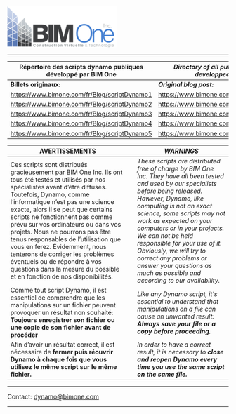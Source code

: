 
<img src="Logo.png" alt="drawing" width="250"/> 

---


| Répertoire des scripts dynamo publiques développé par BIM One | _Directory of all public dynamo scripts developped by BIM One_ |
| ----------- | ----------- |
| **Billets originaux:** | **_Original blog post:_** |
| https://www.bimone.com/fr/Blog/scriptDynamo1 | https://www.bimone.com/en/Blog/Dynamoscript1 |
| https://www.bimone.com/fr/Blog/scriptDynamo2 | https://www.bimone.com/en/Blog/Dynamoscript2 |
| https://www.bimone.com/fr/Blog/scriptDynamo3 | https://www.bimone.com/en/Blog/Dynamoscript3 |
| https://www.bimone.com/fr/Blog/scriptDynamo4 | https://www.bimone.com/en/Blog/Dynamoscript4 |
| https://www.bimone.com/fr/Blog/scriptDynamo5 | https://www.bimone.com/en/Blog/Dynamoscript5 |










| **AVERTISSEMENTS** | | **_WARNINGS_** |
| ----------- | ----------- | ----------- |
| Ces scripts sont distribués gracieusement par BIM One Inc. Ils ont tous été testés et utilisés par nos spécialistes avant d’être diffusés. Toutefois, Dynamo, comme l’informatique n’est pas une science exacte, alors il se peut que certains scripts ne fonctionnent pas comme prévu sur vos ordinateurs ou dans vos projets. Nous ne pourrons pas être tenus responsables de l’utilisation que vous en ferez. Évidemment, nous tenterons de corriger les problèmes éventuels ou de répondre à vos questions dans la mesure du possible et en fonction de nos disponibilités. | | *These scripts are distributed free of charge by BIM One Inc. They have all been tested and used by our specialists before being released. However, Dynamo, like computing is not an exact science, some scripts may not work as expected on your computers or in your projects. We can not be held responsible for your use of it. Obviously, we will try to correct any problems or answer your questions as much as possible and according to our availability.* |
| Comme tout script Dynamo, il est essentiel de comprendre que les manipulations sur un fichier peuvent provoquer un résultat non souhaité: **Toujours enregistrer son fichier ou une copie de son fichier avant de procéder** | | *Like any Dynamo script, it's essential to understand that manipulations on a file can cause an unwanted result: **Always save your file or a copy before proceeding.*** |
| Afin d’avoir un résultat correct, il est nécessaire de **fermer puis réouvrir Dynamo à chaque fois que vous utilisez le même script sur le même fichier.** | | *In order to have a correct result, it is necessary to **close and reopen Dynamo every time you use the same script on the same file.*** |

---
Contact: dynamo@bimone.com

---
